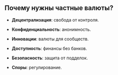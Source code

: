 ## Почему нужны частные валюты?

- **Децентрализация**: свобода от контроля.

- **Конфиденциальность**: анонимность.

- **Инновации**: валюты для сообществ.

- **Доступность**: финансы без банков.

- **Безопасность**: защита от подделок.

- **Споры**: регулирование.